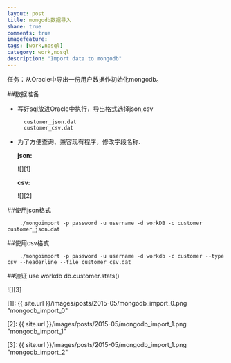 ```yaml
---
layout: post
title: mongodb数据导入
share: true
comments: true
imagefeature:
tags: [work,nosql]
category: work,nosql
description: "Import data to mongodb"
---
```


任务：从Oracle中导出一份用户数据作初始化mongodb。

<!--more-->

##数据准备

* 写好sql放进Oracle中执行，导出格式选择json,csv
		
		customer_json.dat
		customer_csv.dat
		
* 为了方便查询、兼容现有程序，修改字段名称.

	**json:**

	![][1]

	**csv:**

	![][2]
	
##使用json格式

		./mongoimport -p password -u username -d workDB -c customer  customer_json.dat
		
##使用csv格式
	
		./mongoimport -p password -u username -d workdb -c customer --type csv --headerline --file customer_csv.dat 
	
##验证
	use workdb
	db.customer.stats()
	
![][3]

[1]: {{ site.url }}/images/posts/2015-05/mongodb_import_0.png "mongodb_import_0"

[2]: {{ site.url }}/images/posts/2015-05/mongodb_import_1.png "mongodb_import_1"
	
[3]: {{ site.url }}/images/posts/2015-05/mongodb_import_1.png "mongodb_import_2"







